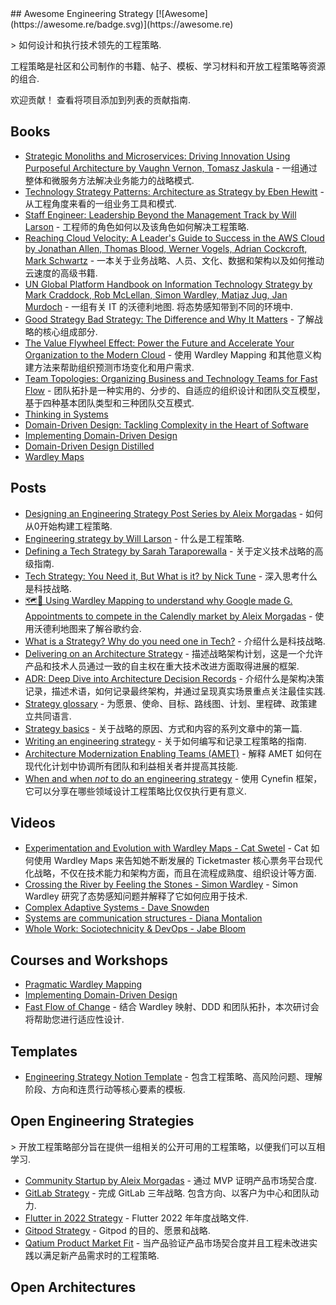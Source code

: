 <div class="github-widget" data-repo="aleixmorgadas/awesome-engineering-strategy"></div>
## Awesome Engineering Strategy [![Awesome](https://awesome.re/badge.svg)](https://awesome.re)

&gt; 如何设计和执行技术领先的工程策略.

工程策略是社区和公司制作的书籍、帖子、模板、学习材料和开放工程策略等资源的组合.

欢迎贡献！ 查看将项目添加到列表的贡献指南.



## Books

- [Strategic Monoliths and Microservices: Driving Innovation Using Purposeful Architecture by Vaughn Vernon, Tomasz Jaskula](https://www.goodreads.com/book/show/55782292-strategic-monoliths-and-microservices) - 一组通过整体和微服务方法解决业务能力的战略模式.
- [Technology Strategy Patterns: Architecture as Strategy by  Eben Hewitt](https://www.goodreads.com/book/show/42414767-technology-strategy-patterns) - 从工程角度来看的一组业务工具和模式.
- [Staff Engineer: Leadership Beyond the Management Track by Will Larson](https://www.goodreads.com/book/show/56481725-staff-engineer) - 工程师的角色如何以及该角色如何解决工程策略.
- [Reaching Cloud Velocity: A Leader's Guide to Success in the AWS Cloud by  Jonathan Allen, Thomas Blood, Werner Vogels, Adrian Cockcroft, Mark Schwartz](https://www.goodreads.com/book/show/53503300-reaching-cloud-velocity) - 一本关于业务战略、人员、文化、数据和架构以及如何推动云速度的高级书籍.
- [UN Global Platform Handbook on Information Technology Strategy by  Mark Craddock, Rob McLellan, Simon Wardley, Matjaz Jug, Jan Murdoch](https://www.goodreads.com/book/show/55047345-un-global-platform-handbook-on-information-technology-strategy)  - 一组有关 IT 的沃德利地图. 将态势感知带到不同的环境中.
- [Good Strategy Bad Strategy: The Difference and Why It Matters](https://www.goodreads.com/en/book/show/11721966) - 了解战略的核心组成部分.
- [The Value Flywheel Effect: Power the Future and Accelerate Your Organization to the Modern Cloud](https://www.goodreads.com/book/show/61167316-the-value-flywheel-effect?ac=1&from_search=true&qid=donxleC2tR&rank=1) - 使用 Wardley Mapping 和其他意义构建方法来帮助组织预测市场变化和用户需求.
- [Team Topologies: Organizing Business and Technology Teams for Fast Flow](https://www.goodreads.com/book/show/44135420-team-topologies) - 团队拓扑是一种实用的、分步的、自适应的组织设计和团队交互模型，基于四种基本团队类型和三种团队交互模式.
- [Thinking in Systems](https://www.goodreads.com/book/show/3828902-thinking-in-systems)
- [Domain-Driven Design: Tackling Complexity in the Heart of Software](https://www.goodreads.com/book/show/179133.Domain_Driven_Design)
- [Implementing Domain-Driven Design](https://www.goodreads.com/book/show/15756865-implementing-domain-driven-design)
- [Domain-Driven Design Distilled](https://www.goodreads.com/book/show/28602719-domain-driven-design-distilled)
- [Wardley Maps](https://medium.com/wardleymaps/on-being-lost-2ef5f05eb1ec)

## Posts

- [Designing an Engineering Strategy Post Series by Aleix Morgadas](https://learnings.aleixmorgadas.dev/p/designing-an-engineering-strategy) - 如何从0开始构建工程策略.
- [Engineering strategy by Will Larson](https://lethain.com/engineering-strategy/) - 什么是工程策略.
- [Defining a Tech Strategy by Sarah Taraporewalla](https://sarahtaraporewalla.com/agile/design/architecture/Defining-a-Tech-Strategy) - 关于定义技术战略的高级指南.
- [Tech Strategy: You Need it, But What is it? by Nick Tune](https://medium.com/nick-tune-tech-strategy-blog/tech-strategy-you-need-it-but-what-is-it-af292421e422) - 深入思考什么是科技战略. 
- [🗺🧭 Using Wardley Mapping to understand why Google made G. Appointments to compete in the Calendly market by Aleix Morgadas](https://learnings.aleixmorgadas.dev/p/-using-wardley-mapping-to-understand) - 使用沃德利地图来了解谷歌约会.
- [What is a Strategy? Why do you need one in Tech?](https://www.linkedin.com/pulse/what-strategy-why-do-you-need-one-tech-rui-felgueiras) - 介绍什么是科技战略.
- [Delivering on an Architecture Strategy](https://blog.thepete.net/blog/2019/12/09/delivering-on-an-architecture-strategy/) - 描述战略架构计划，这是一个允许产品和技术人员通过一致的自主权在重大技术改进方面取得进展的框架.
- [ADR: Deep Dive into Architecture Decision Records](https://okorkmaz.medium.com/adr-deep-dive-into-architecture-decision-records-8c110ce7d74e) - 介绍什么是架构决策记录，描述术语，如何记录最终架构，并通过呈现真实场景重点关注最佳实践.
- [Strategy glossary](https://alexewerlof.substack.com/p/strategy-glossary) - 为愿景、使命、目标、路线图、计划、里程碑、政策建立共同语言.
- [Strategy basics](https://alexewerlof.substack.com/p/strategy-basics) - 关于战略的原因、方式和内容的系列文章中的第一篇.
- [Writing an engineering strategy](https://lethain.com/eng-strategies/) - 关于如何编写和记录工程策略的指南.
- [Architecture Modernization Enabling Teams (AMET)](https://esilva.net/articles/architecture-modernization-enabling-team) - 解释 AMET 如何在现代化计划中协调所有团队和利益相关者并提高其技能.
- [When and when *not* to do an engineering strategy](https://learnings.aleixmorgadas.dev/p/when-and-when-not-to-do-an-engineering) - 使用 Cynefin 框架，它可以分享在哪些领域设计工程策略比仅仅执行更有意义.

## Videos

- [Experimentation and Evolution with Wardley Maps - Cat Swetel](https://www.youtube.com/watch?v=gAh7rK2F9pk) - Cat 如何使用 Wardley Maps 来告知她不断发展的 Ticketmaster 核心票务平台现代化战略，不仅在技术能力和架构方面，而且在流程成熟度、组织设计等方面.
- [Crossing the River by Feeling the Stones - Simon Wardley](https://www.youtube.com/watch?v=oZZKjxeg5W0) - Simon Wardley 研究了态势感知问题并解释了它如何应用于技术.
- [Complex Adaptive Systems - Dave Snowden](https://www.youtube.com/watch?v=l4-vpegxYPg)
- [Systems are communication structures - Diana Montalion](https://www.youtube.com/watch?v=U_0B-aY_L0c)
- [Whole Work: Sociotechnicity & DevOps - Jabe Bloom](https://www.youtube.com/watch?v=WtfncGAeXWU)

## Courses and Workshops

- [Pragmatic Wardley Mapping](https://learn.hiredthought.com/p/wardley-mapping)
- [Implementing Domain-Driven Design](https://kalele.io/training/iddd/)
- [Fast Flow of Change](https://kalele.io/fast-flow-of-change/) - 结合 Wardley 映射、DDD 和团队拓扑，本次研讨会将帮助您进行适应性设计.

## Templates

- [Engineering Strategy Notion Template](https://aleixmorgadas.notion.site/Engineering-Strategy-Template-910ad428d3d14c5a9aef4a4c32c4a8ba) - 包含工程策略、高风险问题、理解阶段、方向和连贯行动等核心要素的模板.

## Open Engineering Strategies

&gt; 开放工程策略部分旨在提供一组相关的公开可用的工程策略，以便我们可以互相学习.

- [Community Startup by Aleix Morgadas](https://learnings.aleixmorgadas.dev/p/community-startup-engineering-strategy?s=w) - 通过 MVP 证明产品市场契合度.
- [GitLab Strategy](https://about.gitlab.com/company/strategy/)  - 完成 GitLab 三年战略. 包含方向、以客户为中心和团队动力.
- [Flutter in 2022 Strategy](https://flutter.dev/go/strategy-2022) - Flutter 2022 年年度战略文件.
- [Gitpod Strategy](https://gitpod.notion.site/Gitpod-s-Direction-be35d064c0704fbda61c542b84e07ef6) - Gitpod 的目的、愿景和战略.
- [Qatium Product Market Fit](https://learnings.aleixmorgadas.dev/p/post-product-market-fit-open-engineering) - 当产品验证产品市场契合度并且工程未改进实践以满足新产品需求时的工程策略.

## Open Architectures
